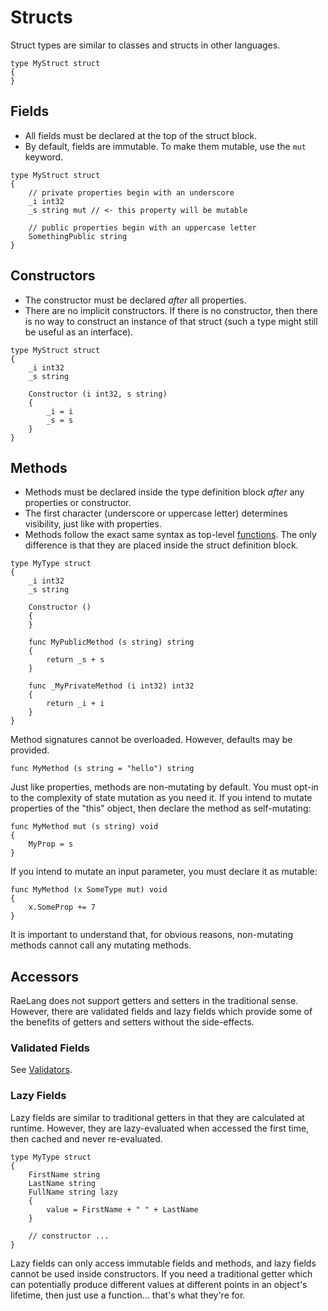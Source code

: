 # Structs

Struct types are similar to classes and structs in other languages.

```
type MyStruct struct
{
}
```

## Fields

* All fields must be declared at the top of the struct block.
* By default, fields are immutable. To make them mutable, use the `mut` keyword.

```
type MyStruct struct
{
	// private properties begin with an underscore
	_i int32
	_s string mut // <- this property will be mutable
	
	// public properties begin with an uppercase letter
	SomethingPublic string
}
```

## Constructors

* The constructor must be declared _after_ all properties.
* There are no implicit constructors. If there is no constructor, then there is no way to construct an instance of that struct (such a type might still be useful as an interface).

```
type MyStruct struct
{
	_i int32
	_s string
	
	Constructor (i int32, s string)
	{
		_i = i
		_s = s
	}
}
```

## Methods

* Methods must be declared inside the type definition block _after_ any properties or constructor.
* The first character (underscore or uppercase letter) determines visibility, just like with properties.
* Methods follow the exact same syntax as top-level [functions](../Functions.md). The only difference is that they are placed inside the struct definition block.

```
type MyType struct
{
	_i int32
	_s string
	
	Constructor ()
	{
	}
	
	func MyPublicMethod (s string) string
	{
		return _s + s
	}
	
	func _MyPrivateMethod (i int32) int32
	{
		return _i + i
	}
}
```

Method signatures cannot be overloaded. However, defaults may be provided.

```
func MyMethod (s string = "hello") string
```

Just like properties, methods are non-mutating by default. You must opt-in to the complexity of state mutation as you need it. If you intend to mutate properties of the "this" object, then declare the method as self-mutating:

```
func MyMethod mut (s string) void
{
	MyProp = s
}
```

If you intend to mutate an input parameter, you must declare it as mutable:

```
func MyMethod (x SomeType mut) void
{
	x.SomeProp += 7
}
```

It is important to understand that, for obvious reasons, non-mutating methods cannot call any mutating methods.

## Accessors

RaeLang does not support getters and setters in the traditional sense. However, there are validated fields and lazy fields which provide some of the benefits of getters and setters without the side-effects.

### Validated Fields

See [Validators](./Validators.md).

### Lazy Fields

Lazy fields are similar to traditional getters in that they are calculated at runtime. However, they are lazy-evaluated when accessed the first time, then cached and never re-evaluated.

```
type MyType struct
{
	FirstName string
	LastName string
	FullName string lazy
	{
		value = FirstName + " " + LastName
	}
	
	// constructor ...
}
```

Lazy fields can only access immutable fields and methods, and lazy fields cannot be used inside constructors. If you need a traditional getter which can potentially produce different values at different points in an object's lifetime, then just use a function... that's what they're for.
